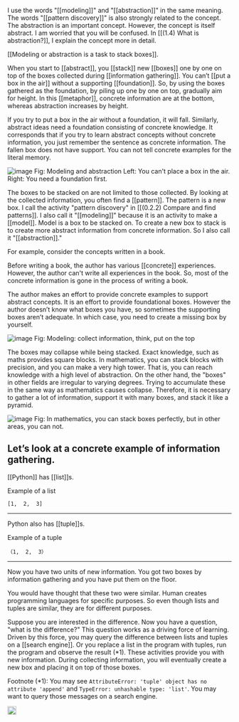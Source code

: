 
I use the words "[[modeling]]" and "[[abstraction]]" in the same meaning. The words "[[pattern discovery]]" is also strongly related to the concept. The abstraction is an important concept. However, the concept is itself abstract. I am worried that you will be confused. In [[(1.4) What is abstraction?]], I explain the concept more in detail.

[[Modeling or abstraction is a task to stack boxes]].

When you start to [[abstract]], you [[stack]] new [[boxes]] one by one on top of the boxes collected during [[information gathering]]. You can’t [[put a box in the air]] without a supporting [[foundation]]. So, by using the boxes gathered as the foundation, by piling up one by one on top, gradually aim for height. In this [[metaphor]], concrete information are at the bottom, whereas abstraction increases by height.

If you try to put a box in the air without a foundation, it will fall. Similarly, abstract ideas need a foundation consisting of concrete knowledge. It corresponds that if you try to learn abstract concepts without concrete information, you just remember the sentence as concrete information. The fallen box does not have support. You can not tell concrete examples for the literal memory.

![image](https://gyazo.com/7fdd2f2df3f91c1b53cb211486237985/thumb/1000)
Fig: Modeling and abstraction
Left: You can't place a box in the air.
Right: You need a foundation first.

The boxes to be stacked on are not limited to those collected. By looking at the collected information, you often find a [[pattern]]. The pattern is a new box. I call the activity "pattern discovery" in [[(0.2.2) Compare and find patterns]]. I also call it "[[modeling]]" because it is an activity to make a [[model]]. Model is a box to be stacked on. To create a new box to stack is to create more abstract information from concrete information. So I also call it "[[abstraction]]."

For example, consider the concepts written in a book.

Before writing a book, the author has various [[concrete]] experiences. However, the author can't write all experiences in the book. So, most of the concrete information is gone in the process of writing a book.

The author makes an effort to provide concrete examples to support abstract concepts. It is an effort to provide foundational boxes. However the author doesn’t know what boxes you have, so sometimes the supporting boxes aren’t adequate. In which case, you need to create a missing box by yourself.

![image](https://gyazo.com/ab95464e1ed246181daf2da6c1e72a4c/thumb/1000)
Fig: Modeling: collect information, think, put on the top

The boxes may collapse while being stacked. Exact knowledge, such as maths provides square blocks. In mathematics, you can stack blocks with precision, and you can make a very high tower. That is, you can reach knowledge with a high level of abstraction. On the other hand, the "boxes" in other fields are irregular to varying degrees.  Trying to accumulate these in the same way as mathematics causes collapse. Therefore, it is necessary to gather a lot of information, support it with many boxes, and stack it like a pyramid.

![image](https://gyazo.com/13e7a978f7914aba9f9e8b1f9e23e353/thumb/1000)
Fig: In mathematics, you can stack boxes perfectly, but in other areas, you can not.

Let’s look at a concrete example of information gathering.
---

[[Python]] has [[list]]s.

Example of a list

```
[1,  2,  3]
```


---

Python also has [[tuple]]s.

Example of a tuple

```
（1,  2,  3）
```


---

Now you have two units of new information. You got two boxes by information gathering and you have put them on the floor.

You would have thought that these two were similar. Human creates programming languages for specific purposes. So even though lists and tuples are similar, they are for different purposes.

Suppose you are interested in the difference. Now you have a question, "what is the difference?" This question works as a driving force of learning. Driven by this force, you may query the difference between lists and tuples on a [[search engine]]. Or you replace a list in the program with tuples, run the program and observe the result (*1).  These activities provide you with new information.
During collecting information, you will eventually create a new box and placing it on top of those boxes.

Footnote (*1): You may see `AttributeError: 'tuple' object has no attribute 'append'` and `TypeError: unhashable type: 'list'`. You may want to query those messages on a search engine.

<img src='https://scrapbox.io/api/pages/nishio/en/icon' alt='en.icon' height="19.5"/>